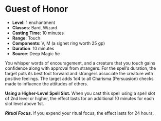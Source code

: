 # Guest of Honor

- **Level**: 1 enchantment
- **Classes**: Bard, Wizard
- **Casting Time**: 10 minutes
- **Range**: Touch
- **Components**: V, M (a signet ring worth 25 gp)
- **Duration**: 10 minutes
- **Source**: Deep Magic 5e

You whisper words of encouragement, and a creature that you touch gains confidence along with approval from strangers. For the spell’s duration, the target puts its best foot forward and strangers associate the creature with positive feelings. The target adds 1d4 to all Charisma (Persuasion) checks made to influence the attitudes of others.

**Using a Higher-Level Spell Slot.** When you cast this spell using a spell slot of 2nd level or higher, the effect lasts for an additional 10 minutes for each slot level above 1st.

***Ritual Focus.*** If you expend your ritual focus, the effect lasts for 24 hours.
